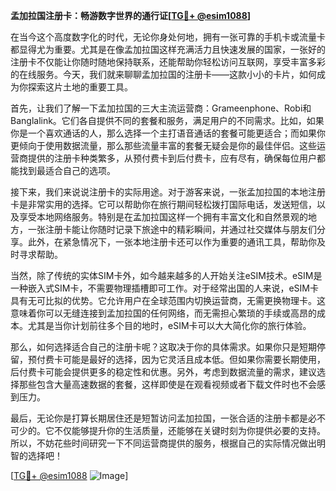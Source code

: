 **孟加拉国注册卡：畅游数字世界的通行证[[TG💪+ @esim1088](https://t.me/s/esim1088)]**

在当今这个高度数字化的时代，无论你身处何地，拥有一张可靠的手机卡或流量卡都显得尤为重要。尤其是在像孟加拉国这样充满活力且快速发展的国家，一张好的注册卡不仅能让你随时随地保持联系，还能帮助你轻松访问互联网，享受丰富多彩的在线服务。今天，我们就来聊聊孟加拉国的注册卡——这款小小的卡片，如何成为你探索这片土地的重要工具。

首先，让我们了解一下孟加拉国的三大主流运营商：Grameenphone、Robi和Banglalink。它们各自提供不同的套餐和服务，满足用户的不同需求。比如，如果你是一个喜欢通话的人，那么选择一个主打语音通话的套餐可能更适合；而如果你更倾向于使用数据流量，那么那些流量丰富的套餐无疑会是你的最佳伴侣。这些运营商提供的注册卡种类繁多，从预付费卡到后付费卡，应有尽有，确保每位用户都能找到最适合自己的选项。

接下来，我们来说说注册卡的实际用途。对于游客来说，一张孟加拉国的本地注册卡是非常实用的选择。它可以帮助你在旅行期间轻松拨打国际电话，发送短信，以及享受本地网络服务。特别是在孟加拉国这样一个拥有丰富文化和自然景观的地方，一张注册卡能让你随时记录下旅途中的精彩瞬间，并通过社交媒体与朋友们分享。此外，在紧急情况下，一张本地注册卡还可以作为重要的通讯工具，帮助你及时寻求帮助。

当然，除了传统的实体SIM卡外，如今越来越多的人开始关注eSIM技术。eSIM是一种嵌入式SIM卡，不需要物理插槽即可工作。对于经常出国的人来说，eSIM卡具有无可比拟的优势。它允许用户在全球范围内切换运营商，无需更换物理卡。这意味着你可以无缝连接到孟加拉国的任何网络，而无需担心繁琐的手续或高昂的成本。尤其是当你计划前往多个目的地时，eSIM卡可以大大简化你的旅行体验。

那么，如何选择适合自己的注册卡呢？这取决于你的具体需求。如果你只是短期停留，预付费卡可能是最好的选择，因为它灵活且成本低。但如果你需要长期使用，后付费卡可能会提供更多的稳定性和优惠。另外，考虑到数据流量的需求，建议选择那些包含大量高速数据的套餐，这样即使是在观看视频或者下载文件时也不会感到压力。

最后，无论你是打算长期居住还是短暂访问孟加拉国，一张合适的注册卡都是必不可少的。它不仅能够提升你的生活质量，还能够在关键时刻为你提供必要的支持。所以，不妨花些时间研究一下不同运营商提供的服务，根据自己的实际情况做出明智的选择吧！

[[TG💪+ @esim1088](https://t.me/s/esim1088) ![Image](https://i.postimg.cc/4NQfJmqS/Snipaste-2025-05-13-00-14-12.png)]